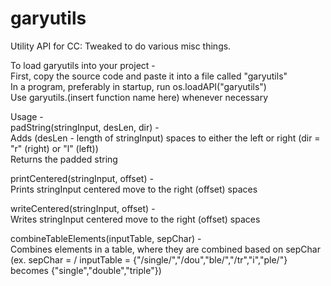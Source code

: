 # garyutils
Utility API for CC: Tweaked to do various misc things. 

To load garyutils into your project -  
First, copy the source code and paste it into a file called "garyutils"  
In a program, preferably in startup, run os.loadAPI("garyutils")  
Use garyutils.(insert function name here) whenever necessary  
  
Usage -  
padString(stringInput, desLen, dir) -  
Adds (desLen - length of stringInput) spaces to either the left or right (dir = "r" (right) or "l" (left))  
Returns the padded string  
  
printCentered(stringInput, offset) -  
Prints stringInput centered move to the right (offset) spaces  
  
writeCentered(stringInput, offset) -  
Writes stringInput centered move to the right (offset) spaces  
  
combineTableElements(inputTable, sepChar) -  
Combines elements in a table, where they are combined based on sepChar (ex. sepChar = / inputTable = {"/single/","/dou","ble/","/tr","i","ple/"} becomes {"single","double","triple"})  
